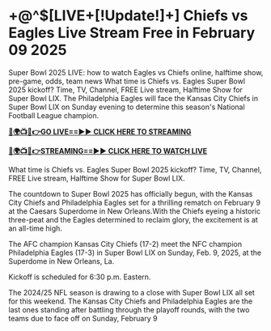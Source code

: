 # +@^$[LIVE+[!Update!]+] Chiefs vs Eagles Live Stream Free in February 09 2025



Super Bowl 2025 LIVE: how to watch Eagles vs Chiefs online, halftime show, pre-game, odds, team news What time is Chiefs vs. Eagles Super Bowl 2025 kickoff? Time, TV, Channel, FREE Live stream, Halftime Show for Super Bowl LIX. The Philadelphia Eagles will face the Kansas City Chiefs in Super Bowl LIX on Sunday evening to determine this season's National Football League champion.


**[🔴🌍📺📱👉GO LIVE==►► CLICK HERE TO STREAMING](https://ertgfdgdf.blogspot.com/2025/02/tuofndfr.html)**

**[🔴🌍📺📱👉STREAMING==►► CLICK HERE TO WATCH LIVE](https://ertgfdgdf.blogspot.com/2025/02/tuofndfr.html)**



What time is Chiefs vs. Eagles Super Bowl 2025 kickoff? Time, TV, Channel, FREE Live stream, Halftime Show for Super Bowl LIX.

The countdown to Super Bowl 2025 has officially begun, with the Kansas City Chiefs and Philadelphia Eagles set for a thrilling rematch on February 9 at the Caesars Superdome in New Orleans.With the Chiefs eyeing a historic three-peat and the Eagles determined to reclaim glory, the excitement is at an all-time high.

The AFC champion Kansas City Chiefs (17-2) meet the NFC champion Philadelphia Eagles (17-3) in Super Bowl LIX on Sunday, Feb. 9, 2025, at the Superdome in New Orleans, La.

Kickoff is scheduled for 6:30 p.m. Eastern.


The 2024/25 NFL season is drawing to a close with Super Bowl LIX all set for this weekend. The Kansas City Chiefs and Philadelphia Eagles are the last ones standing after battling through the playoff rounds, with the two teams due to face off on Sunday, February 9